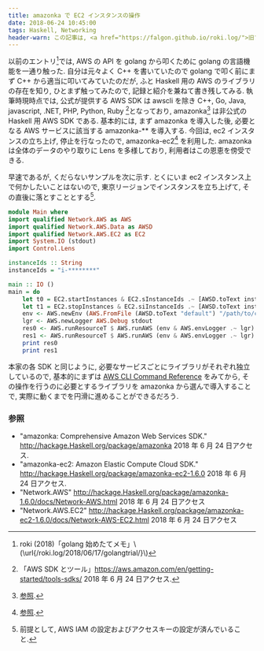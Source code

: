 ```yaml
---
title: amazonka で EC2 インスタンスの操作
date: 2018-06-24 10:45:00
tags: Haskell, Networking
header-warn: この記事は, <a href="https://falgon.github.io/roki.log/">旧ブログ</a>から移植された記事です. よって, その内容として, <a href="https://falgon.github.io/roki.log/">旧ブログ</a>に依存した文脈が含まれている可能性があります. 予めご了承下さい.
---
```


以前のエントリ[^1]では, AWS の API を golang から叩くために golang の言語機能を一通り触った.
自分は元々よく C++ を書いていたので golang で叩く前にまず C++ から適当に叩いてみていたのだが,
ふと Haskell 用の AWS のライブラリの存在を知り, ひとまず触ってみたので, 記録と紹介を兼ねて書き残してみる.
執筆時現時点では, 公式が提供する AWS SDK は awscli を除き
C++, Go, Java, javascript, .NET, PHP, Python, Ruby [^2]となっており, 
amazonka[^3] は非公式の Haskell 用 AWS SDK である.
基本的には, まず amazonka を導入した後, 必要となる AWS サービスに該当する amazonka-\*\* を導入する. 今回は, ec2 インスタンスの立ち上げ, 停止を行なったので, amazonka-ec2[^4] を利用した.
amazonka は全体のデータのやり取りに Lens を多様しており, 利用者はこの恩恵を傍受できる.

早速であるが, くだらないサンプルを次に示す.
とくにいま ec2 インスタンス上で何かしたいことはないので, 
東京リージョンでインスタンスを立ち上げて, その直後に落とすこととする[^5]. 

```Haskell
module Main where
import qualified Network.AWS as AWS
import qualified Network.AWS.Data as AWSD
import qualified Network.AWS.EC2 as EC2
import System.IO (stdout)
import Control.Lens

instanceIds :: String
instanceIds = "i-********"

main :: IO ()
main = do
    let t0 = EC2.startInstances & EC2.sInstanceIds .~ [AWSD.toText instanceIds]
    let t1 = EC2.stopInstances & EC2.siInstanceIds .~ [AWSD.toText instanceIds]
    env <- AWS.newEnv (AWS.FromFile (AWSD.toText "default") "/path/to/credentials")
    lgr <- AWS.newLogger AWS.Debug stdout
    res0 <- AWS.runResourceT $ AWS.runAWS (env & AWS.envLogger .~ lgr) $ AWS.within AWS.Tokyo $ AWS.send t0
    res1 <- AWS.runResourceT $ AWS.runAWS (env & AWS.envLogger .~ lgr) $ AWS.within AWS.Tokyo $ AWS.send t1
    print res0
    print res1
```

本家の各 SDK と同じように, 必要なサービスごとにライブラリがそれぞれ独立しているので,
基本的にまずは [AWS CLI Command Reference](https://docs.aws.amazon.com/ja_jp/cli/latest/index.html) をみてから, その操作を行うのに必要とするライブラリを amazonka から選んで導入することで, 実際に動くまでを円滑に進めることができるだろう.

### 参照
* <a id="ref1">"amazonka: Comprehensive Amazon Web Services SDK."</a> <http://hackage.Haskell.org/package/amazonka> 2018 年 6 月 24 日アクセス.
* <a id="ref2">"amazonka-ec2: Amazon Elastic Compute Cloud SDK."</a> <http://hackage.Haskell.org/package/amazonka-ec2-1.6.0> 2018 年 6 月 24 日アクセス.
* "Network.AWS" <http://hackage.Haskell.org/package/amazonka-1.6.0/docs/Network-AWS.html> 2018 年 6 月 24 日アクセス
* "Network.AWS.EC2" <http://hackage.Haskell.org/package/amazonka-ec2-1.6.0/docs/Network-AWS-EC2.html> 2018 年 6 月 24 日アクセス

[^1]: roki (2018)「golang 始めたてメモ」\\(\url{/roki.log/2018/06/17/golangtrial/}\\)
[^2]: 「AWS SDK とツール」<https://aws.amazon.com/en/getting-started/tools-sdks/> 2018 年 6 月 24 日アクセス.
[^3]: [参照](#ref1).
[^4]: [参照](#ref2).
[^5]: 前提として, AWS IAM の設定およびアクセスキーの設定が済んでいること.
